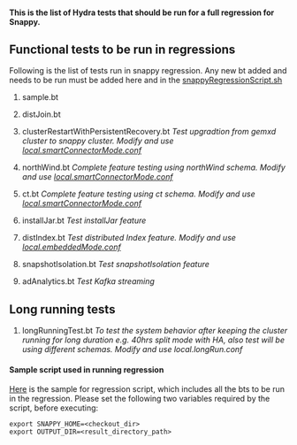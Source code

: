 #### This is the list of Hydra tests that should be run for a full regression for Snappy.

## Functional tests to be run in regressions

Following is the list of tests run in snappy regression. Any new bt added and needs to be run must be added here and in the [snappyRegressionScript.sh](https://github.com/SnappyDataInc/snappydata/tree/master/dtests/src/test/java/io/snappydata/hydra/snappyRegressionScript.sh)

1. sample.bt

2. distJoin.bt

3. clusterRestartWithPersistentRecovery.bt
    *Test upgradtion from gemxd cluster to snappy cluster. Modify and use [local.smartConnectorMode.conf](https://github.com/SnappyDataInc/snappydata/tree/master/dtests/src/test/java/io/snappydata/hydra/local.smartConnectorMode.conf)*

4. northWind.bt
    *Complete feature testing using northWind schema. Modify and use [local.smartConnectorMode.conf](https://github.com/SnappyDataInc/snappydata/tree/master/dtests/src/test/java/io/snappydata/hydra/local.smartConnectorMode.conf)*

5. ct.bt
    *Complete feature testing using ct schema. Modify and use [local.smartConnectorMode.conf](https://github.com/SnappyDataInc/snappydata/tree/master/dtests/src/test/java/io/snappydata/hydra/local.smartConnectorMode.conf)*

6. installJar.bt
    *Test installJar feature*

7. distIndex.bt
    *Test distributed Index feature. Modify and use [local.embeddedMode.conf](https://github.com/SnappyDataInc/snappydata/tree/master/dtests/src/test/java/io/snappydata/hydra/local.embeddedMode.conf)*

8. snapshotIsolation.bt
    *Test snapshotIsolation feature*

9. adAnalytics.bt
    *Test Kafka streaming*

## Long running tests

1. longRunningTest.bt
    *To test the system behavior after keeping the cluster running for long duration e.g. 40hrs split mode with HA, also test will be using different schemas. Modify and use local.longRun.conf*


#### Sample script used in running regression

[Here](https://github.com/SnappyDataInc/snappydata/tree/master/dtests/src/test/java/io/snappydata/hydra/snappyRegressionScript.sh) is the sample for regression script, which includes all the bts to be run in the regression. Please set the following two variables required by the script, before executing:

```
export SNAPPY_HOME=<checkout_dir>
export OUTPUT_DIR=<result_directory_path>
```